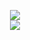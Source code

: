 <p align="center">
  <img src="https://cdn.jsdelivr.net/gh/skykeyjoker/skykeyjoker/github-metrics.svg">
  </br>
  <img src="https://cdn.jsdelivr.net/gh/skykeyjoker/skykeyjoker/diana.svg">
</p>
